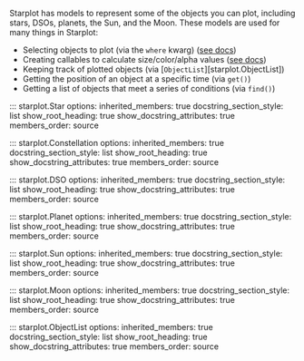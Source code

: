 Starplot has models to represent some of the objects you can plot, including stars, DSOs, planets, the Sun, and the Moon. These models are used for many things in Starplot:

- Selecting objects to plot (via the `where` kwarg) ([see docs](reference-selecting-objects.md))
- Creating callables to calculate size/color/alpha values ([see docs](reference-callables.md))
- Keeping track of plotted objects (via [`ObjectList`][starplot.ObjectList])
- Getting the position of an object at a specific time (via `get()`)
- Getting a list of objects that meet a series of conditions (via `find()`)


::: starplot.Star
    options:
        inherited_members: true
        docstring_section_style: list
        show_root_heading: true
        show_docstring_attributes: true
        members_order: source


::: starplot.Constellation
    options:
        inherited_members: true
        docstring_section_style: list
        show_root_heading: true
        show_docstring_attributes: true
        members_order: source

::: starplot.DSO
    options:
        inherited_members: true
        docstring_section_style: list
        show_root_heading: true
        show_docstring_attributes: true
        members_order: source

::: starplot.Planet
    options:
        inherited_members: true
        docstring_section_style: list
        show_root_heading: true
        show_docstring_attributes: true
        members_order: source

::: starplot.Sun
    options:
        inherited_members: true
        docstring_section_style: list
        show_root_heading: true
        show_docstring_attributes: true
        members_order: source

::: starplot.Moon
    options:
        inherited_members: true
        docstring_section_style: list
        show_root_heading: true
        show_docstring_attributes: true
        members_order: source

::: starplot.ObjectList
    options:
        inherited_members: true
        docstring_section_style: list
        show_root_heading: true
        show_docstring_attributes: true
        members_order: source